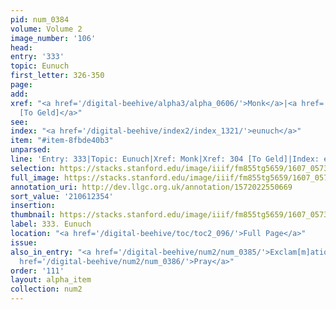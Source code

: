 ```yaml
---
pid: num_0384
volume: Volume 2
image_number: '106'
head:
entry: '333'
topic: Eunuch
first_letter: 326-350
page:
add:
xref: "<a href='/digital-beehive/alpha3/alpha_0606/'>Monk</a>|<a href='/digital-beehive/num2/num_0347/'>304
  [To Geld]</a>"
see:
index: "<a href='/digital-beehive/index2/index_1321/'>eunuch</a>"
item: "#item-8fbde40b3"
unparsed:
line: 'Entry: 333|Topic: Eunuch|Xref: Monk|Xref: 304 [To Geld]|Index: eunuch|#item-8fbde40b3'
selection: https://stacks.stanford.edu/image/iiif/fm855tg5659/1607_0573/880,2354,2870,485/full/0/default.jpg
full_image: https://stacks.stanford.edu/image/iiif/fm855tg5659/1607_0573/full/full/0/default.jpg
annotation_uri: http://dev.llgc.org.uk/annotation/1572022550669
sort_value: '210612354'
insertion:
thumbnail: https://stacks.stanford.edu/image/iiif/fm855tg5659/1607_0573/880,2354,600,180/250,/0/default.jpg
label: 333. Eunuch
location: "<a href='/digital-beehive/toc/toc2_096/'>Full Page</a>"
issue:
also_in_entry: "<a href='/digital-beehive/num2/num_0385/'>Exclam[m]ations or Interjections</a>|<a
  href='/digital-beehive/num2/num_0386/'>Pray</a>"
order: '111'
layout: alpha_item
collection: num2
---
```

